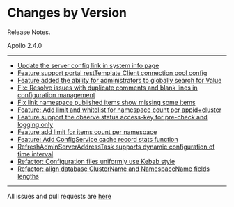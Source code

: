 Changes by Version
==================
Release Notes.

Apollo 2.4.0

------------------
* [Update the server config link in system info page](https://github.com/apolloconfig/apollo/pull/5204)
* [Feature support portal restTemplate Client connection pool config](https://github.com/apolloconfig/apollo/pull/5200)
* [Feature added the ability for administrators to globally search for Value](https://github.com/apolloconfig/apollo/pull/5182)
* [Fix: Resolve issues with duplicate comments and blank lines in configuration management](https://github.com/apolloconfig/apollo/pull/5232)
* [Fix link namespace published items show missing some items](https://github.com/apolloconfig/apollo/pull/5240)
* [Feature: Add limit and whitelist for namespace count per appid+cluster](https://github.com/apolloconfig/apollo/pull/5228)
* [Feature support the observe status access-key for pre-check and logging only](https://github.com/apolloconfig/apollo/pull/5236)
* [Feature add limit for items count per namespace](https://github.com/apolloconfig/apollo/pull/5227)
* [Feature: Add ConfigService cache record stats function](https://github.com/apolloconfig/apollo/pull/5247)
* [RefreshAdminServerAddressTask supports dynamic configuration of time interval](https://github.com/apolloconfig/apollo/pull/5248)
* [Refactor: Configuration files uniformly use Kebab style](https://github.com/apolloconfig/apollo/pull/5262)
* [Refactor: align database ClusterName and NamespaceName fields lengths](https://github.com/apolloconfig/apollo/pull/5263)

------------------
All issues and pull requests are [here](https://github.com/apolloconfig/apollo/milestone/15?closed=1)
